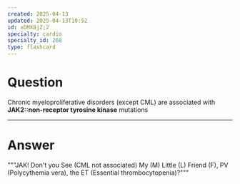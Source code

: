 ```yaml
---
created: 2025-04-13
updated: 2025-04-13T10:52
id: xDMX8jZ;2
specialty: cardio
specialty_id: 268
type: flashcard
---
```


# Question
Chronic myeloproliferative disorders (except CML) are associated with **JAK2::non-receptor tyrosine kinase** mutations

---

# Answer
"""JAK! Don't you See (CML not associated) My (M) Little (L) Friend (F), PV (Polycythemia vera), the ET (Essential thrombocytopenia)?"""